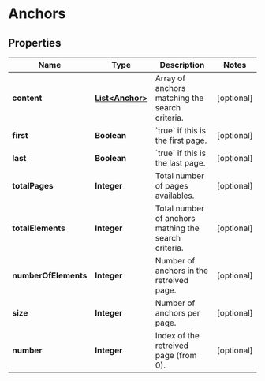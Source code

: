 
# Anchors

## Properties
Name | Type | Description | Notes
------------ | ------------- | ------------- | -------------
**content** | [**List&lt;Anchor&gt;**](Anchor.md) | Array of anchors matching the search criteria.  |  [optional]
**first** | **Boolean** | &#x60;true&#x60; if this is the first page.  |  [optional]
**last** | **Boolean** | &#x60;true&#x60; if this is the last page.  |  [optional]
**totalPages** | **Integer** | Total number of pages availables.  |  [optional]
**totalElements** | **Integer** | Total number of anchors mathing the search criteria.  |  [optional]
**numberOfElements** | **Integer** | Number of anchors in the retreived page.  |  [optional]
**size** | **Integer** | Number of anchors per page.  |  [optional]
**number** | **Integer** | Index of the retreived page (from 0).  |  [optional]



